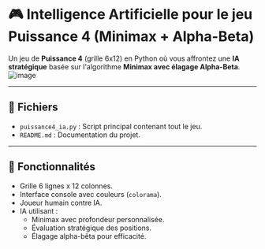 # 🎮 Intelligence Artificielle pour le jeu Puissance 4 (Minimax + Alpha-Beta)

Un jeu de **Puissance 4** (grille 6x12) en Python où vous affrontez une **IA stratégique** basée sur l'algorithme **Minimax avec élagage Alpha-Beta**.
![image](https://github.com/user-attachments/assets/2cbe83ae-393a-4b0f-a69e-155dadab5abe)

---

## 📁 Fichiers

- `puissance4_ia.py` : Script principal contenant tout le jeu.
- `README.md` : Documentation du projet.

---

## 🧠 Fonctionnalités

- Grille 6 lignes x 12 colonnes.
- Interface console avec couleurs (`colorama`).
- Joueur humain contre IA.
- IA utilisant :
  - Minimax avec profondeur personnalisée.
  - Évaluation stratégique des positions.
  - Élagage alpha-bêta pour efficacité.
